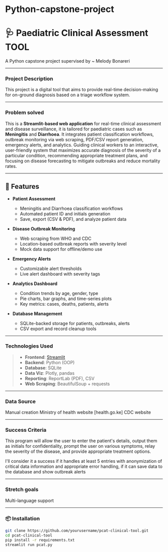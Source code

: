 # Python-capstone-project
#  🩺 Paediatric Clinical Assessment TOOL
A Python capstone project supervised by ~ Melody Bonareri

____________________________

### Project Description

This project is a digital tool that aims to provide real-time decision-making for on-ground diagnosis based on a triage workflow system. 

____________________________

### Problem solved
This is a **Streamlit-based web application** for real-time clinical assessment and disease surveillance, it is tailored for paediatric cases such as **Meningitis** and **Diarrhoea**. It integrates patient classification workflows, outbreak monitoring via web scraping, PDF/CSV report generation, emergency alerts, and analytics.
Guiding clinical workers to an interactive, user-friendly system that maximizes accurate diagnosis of the severity of a particular condition, recommending appropriate treatment plans, and focusing on disease forecasting to mitigate outbreaks and reduce mortality rates.

____________________________

## 🚀 Features

- **Patient Assessment**
  - Meningitis and Diarrhoea classification workflows
  - Automated patient ID and initials generation
  - Save, export (CSV & PDF), and analyze patient data

- **Disease Outbreak Monitoring**
  - Web scraping from WHO and CDC
  - Location-based outbreak reports with severity level
  - Mock data support for offline/demo use

- **Emergency Alerts**
  - Customizable alert thresholds
  - Live alert dashboard with severity tags

- **Analytics Dashboard**
  - Condition trends by age, gender, type
  - Pie charts, bar graphs, and time-series plots
  - Key metrics: cases, deaths, patients, alerts

- **Database Management**
  - SQLite-backed storage for patients, outbreaks, alerts
  - CSV export and record cleanup tools

____________________________

### Technologies Used

> - **Frontend**: [Streamlit](https://streamlit.io/)
> - **Backend**: Python (OOP)
> - **Database**: SQLite
> - **Data Viz**: Plotly, pandas
> - **Reporting**: ReportLab (PDF), CSV
> - **Web Scraping**: BeautifulSoup + requests

____________________________

### Data Source

Manual creation
Ministry of health website [health.go.ke]
CDC website

____________________________

### Success Criteria

This program will allow the user to enter the patient's details, output them as initials for confidentiality, prompt the user on various symptoms, relay the severity of the disease, and provide appropriate treatment options.

I'll consider it a success if it handles at least 5 entries with anonymization of critical data information and appropriate error handling, if it can save data to the database and show outbreak alerts
____________________________

### Stretch goals
Multi-language support

_____________________________

### 📦 Installation

```bash
git clone https://github.com/yourusername/pcat-clinical-tool.git
cd pcat-clinical-tool
pip install -r requirements.txt
streamlit run pcat.py



